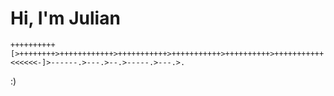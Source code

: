 # Hi, I'm Julian

`++++++++++[>++++++++>++++++++++++>+++++++++++>+++++++++++>++++++++++>+++++++++++<<<<<<-]>------.>---.>--.>-----.>---.>.`

:)
